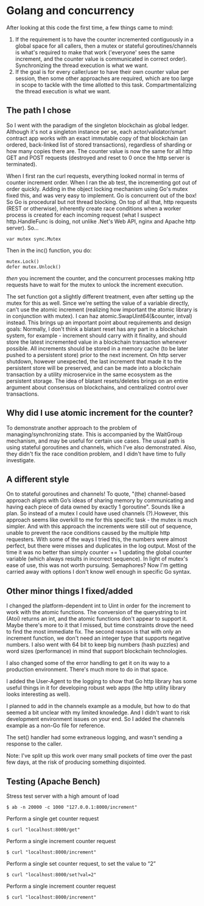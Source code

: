 # Golang and concurrency
After looking at this code the first time, a few things came to mind:

1. If the requirement is to have the counter incremented contiguously in a global space for all callers, then a mutex or stateful goroutines/channels is what's required to make that work ('everyone' sees the same increment, and the counter value is communicated in correct order).  Synchronizing the thread execution is what we want.
2. If the goal is for every caller/user to have their own counter value per session, then some other approaches are required, which are too large in scope to tackle with the time allotted to this task. Compartmentalizing the thread execution is what we want.

## The path I chose
So I went with the paradigm of the singleton blockchain as global ledger.  Although it's not a singleton instance per se, each actor/validator/smart contract app works with an exact immutable copy of that blockchain (an ordered, back-linked list of stored transactions), regardless of sharding or how many copies there are.  The counter value is now the same for all http GET and POST requests (destroyed and reset to 0 once the http server is terminated).

When I first ran the curl requests, everything looked normal in terms of counter increment order.  When I ran the ab test, the incrementing got out of order quickly.  Adding in the object locking mechanism using Go's mutex fixed this, and was very easy to implement.  Go is concurrent out of the box!  So Go is procedural but not thread blocking.  On top of all that, http requests (REST or otherwise), inherently create race conditions when a worker process is created for each incoming request (what I suspect http.HandleFunc is doing, not unlike .Net's Web API, nginx and Apache http server). So...

`var mutex sync.Mutex`

Then in the inc() function, you do:

```
mutex.Lock()
defer mutex.Unlock()
```

_then_ you increment the counter, and the concurrent processes making http requests have to wait for the mutex to unlock the increment execution.

The set function got a slightly different treatment, even after setting up the mutex for this as well.  Since we're setting the value of a variable directly, can't use the atomic increment (realizing how important the atomic library is in conjunction with mutex).  I can haz atomic.SwapUint64(&counter, intval) instead.  This brings up an important point about requirements and design goals: Normally, I don't think a blatant reset has any part in a blockchain system, for example - increment should carry with it finality, and should store the latest incremented value in a blockchain transaction whenever possible.  All increments should be stored in a memory cache (to be later pushed to a persistent store) prior to the next increment.  On http server shutdown, however unexpected, the last increment that made it to the persistent store will be preserved, and can be made into a blockchain transaction by a utility microservice in the same ecosystem as the persistent storage.  The idea of blatant resets/deletes brings on an entire argument about consensus on blockchains, and centralized control over transactions.

Why did I use atomic increment for the counter?
-----------------------------------------------
To demonstrate another approach to the problem of managing/synchronizing state.  This is accompanied by the WaitGroup mechanism, and may be useful for certain use cases.  The usual path is using stateful goroutines and channels, which I've also demonstrated. Also, they didn't fix the race condition problem, and I didn't have time to fully investigate.

A different style
-----------------
On to stateful goroutines and channels!  To quote, "(the) channel-based approach aligns with Go’s ideas of sharing memory by communicating and having each piece of data owned by exactly 1 goroutine". Sounds like a plan. So instead of a mutex I could have used channels (?).However, this approach seems like overkill to me for this specific task - the mutex is much simpler. And with this approach the increments were still out of sequence, unable to prevent the race conditions caused by the multiple http requesters.  With some of the ways I tried this, the numbers were almost perfect, but there were misses and duplicates in the log output.  Most of the time it was no better than simply counter += 1 updating the global counter variable (which always results in incorrect sequence). In light of mutex's ease of use, this was not worth pursuing.  Semaphores?  Now I'm getting carried away with options I don't know well enough in specific Go syntax.

Other minor things I fixed/added
------------------------
I changed the platform-dependent int to Uint in order for the increment to work with the atomic functions.  The conversion of the querystring to int (Atoi) returns an int, and the atomic functions don't appear to support it. Maybe there's more to it that I missed, but time constraints drove the need to find the most immediate fix.  The second reason is that with only an increment function, we don't need an integer type that supports negative numbers.  I also went with 64 bit to keep big numbers (hash puzzles) and word sizes (performance) in mind that support blockchain technologies.

I also changed some of the error handling to get it on its way to a production environment. There's much more to do in that space.

I added the User-Agent to the logging to show that Go http library has some useful things in it for developing robust web apps (the http utility library looks interesting as well).

I planned to add in the channels example as a module, but how to do that seemed a bit unclear with my limited knowledge.  And I didn't want to risk development environment issues on your end.  So I added the channels example as a non-Go file for reference.

The set() handler had some extraneous logging, and wasn't sending a response to the caller.

Note: I've split up this work over many small pockets of time over the past few days, at the risk of producing something disjointed.


Testing (Apache Bench)
----------------------
Stress test server with a high amount of load

```$ ab -n 20000 -c 1000 "127.0.0.1:8000/increment"```

Perform a single get counter request

```$ curl "localhost:8000/get"```

Perform a single increment counter request

```$ curl "localhost:8000/increment"```

Perform a single set counter request, to set the value to “2”

```$ curl "localhost:8000/set?val=2"```

Perform a single increment counter request

```$ curl "localhost:8000/increment"```


